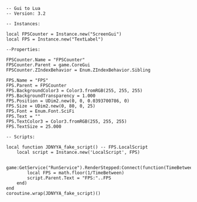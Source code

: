 	-- Gui to Lua
	-- Version: 3.2

	-- Instances:

	local FPSCounter = Instance.new("ScreenGui")
	local FPS = Instance.new("TextLabel")

	--Properties:

	FPSCounter.Name = "FPSCounter"
	FPSCounter.Parent = game.CoreGui
	FPSCounter.ZIndexBehavior = Enum.ZIndexBehavior.Sibling

	FPS.Name = "FPS"
	FPS.Parent = FPSCounter
	FPS.BackgroundColor3 = Color3.fromRGB(255, 255, 255)
	FPS.BackgroundTransparency = 1.000
	FPS.Position = UDim2.new(0, 0, 0.0393700786, 0)
	FPS.Size = UDim2.new(0, 80, 0, 25)
	FPS.Font = Enum.Font.SciFi
	FPS.Text = ""
	FPS.TextColor3 = Color3.fromRGB(255, 255, 255)
	FPS.TextSize = 25.000

	-- Scripts:

	local function JDNYYA_fake_script() -- FPS.LocalScript 
		local script = Instance.new('LocalScript', FPS)

		game:GetService("RunService").RenderStepped:Connect(function(TimeBetween)
			local FPS = math.floor(1/TimeBetween)
			script.Parent.Text = "FPS:"..FPS
		end)
	end
	coroutine.wrap(JDNYYA_fake_script)()
